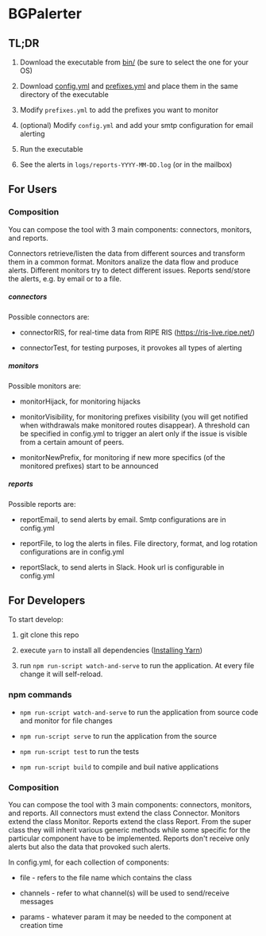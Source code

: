 # BGPalerter


## TL;DR

1. Download the executable from <a href="https://github.com/nttgin/BGPalerter/tree/master/bin">bin/</a> (be sure to select the one for your OS)

2. Download <a href="https://github.com/nttgin/BGPalerter/blob/master/config.yml">config.yml</a>  and <a href="https://github.com/nttgin/BGPalerter/blob/master/prefixes.yml">prefixes.yml</a> and place them in the same directory of the executable

3. Modify `prefixes.yml` to add the prefixes you want to monitor

4. (optional) Modify `config.yml` and add your smtp configuration for email alerting

5. Run the executable

6. See the alerts in `logs/reports-YYYY-MM-DD.log` (or in the mailbox)

## For Users

### Composition

You can compose the tool with 3 main components: connectors, monitors, and reports.

Connectors retrieve/listen the data from different sources and transform them in a common format.
Monitors analize the data flow and produce alerts. Different monitors try to detect different issues.
Reports send/store the alerts, e.g. by email or to a file.

##### connectors

Possible connectors are:

* connectorRIS, for real-time data from RIPE RIS (https://ris-live.ripe.net/)

* connectorTest, for testing purposes, it provokes all types of alerting

##### monitors

Possible monitors are:

* monitorHijack, for monitoring hijacks

* monitorVisibility, for monitoring prefixes visibility (you will get notified when withdrawals make monitored routes disappear). A threshold can be specified in config.yml to trigger an alert only if the issue is visible from a certain amount of peers.

* monitorNewPrefix, for monitoring if new more specifics (of the monitored prefixes) start to be announced

##### reports

Possible reports are:

* reportEmail, to send alerts by email. Smtp configurations are in config.yml

* reportFile, to log the alerts in files. File directory, format, and log rotation configurations are in config.yml

* reportSlack, to send alerts in Slack. Hook url is configurable in config.yml


## For Developers

To start develop:

1. git clone this repo

2. execute `yarn` to install all dependencies (<a href="https://yarnpkg.com/lang/en/docs/install">Installing Yarn</a>)

3. run `npm run-script watch-and-serve` to run the application. At every file change it will self-reload.

### npm commands

* `npm run-script watch-and-serve` to run the application from source code and monitor for file changes

* `npm run-script serve` to run the application from the source

* `npm run-script test` to run the tests

* `npm run-script build` to compile and buil native applications

### Composition

You can compose the tool with 3 main components: connectors, monitors, and reports.
All connectors must extend the class Connector. Monitors extend the class Monitor. Reports extend the class Report.
From the super class they will inherit various generic methods while some specific for the particular component have to be implemented.
Reports don't receive only alerts but also the data that provoked such alerts.

In config.yml, for each collection of components:

* file - refers to the file name which contains the class

* channels - refer to what channel(s) will be used to send/receive messages

* params - whatever param it may be needed to the component at creation time




